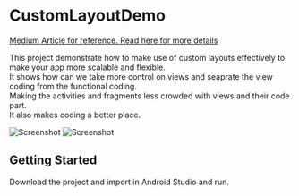 # CustomLayoutDemo
<a href="https://medium.com/@saurabh30pant">Medium Article for reference. Read here for more details</a>

This project demonstrate how to make use of custom layouts effectively to make your app more scalable and flexible.<br />
It shows how can we take more control on views and seaprate the view coding from the functional coding.<br />
Making the activities and fragments less crowded with views and their code part.<br />
It also makes coding a better place.


![Screenshot](https://cloud.githubusercontent.com/assets/4559525/26555280/f96eadc4-44b1-11e7-826e-189e32cc13dc.jpeg) ![Screenshot](https://cloud.githubusercontent.com/assets/4559525/26555281/f9732908-44b1-11e7-9bc1-a7c2c4000ffd.jpeg)

## Getting Started

Download the project and import in Android Studio and run. 
